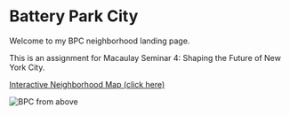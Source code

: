 # Battery Park City
Welcome to my BPC neighborhood landing page.

This is an assignment for Macaulay Seminar 4: Shaping the Future of New York City.

[Interactive Neighborhood Map (click here)](../master/hw5-2.geojson)

![BPC from above][bpcskyline]

[bpcskyline]: (https://github.com/matthewbinshtok/Battery-Park-City/blob/master/bpcskyline.jpg)
